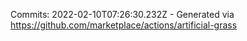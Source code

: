 Commits: 2022-02-10T07:26:30.232Z - Generated via https://github.com/marketplace/actions/artificial-grass
<br>
